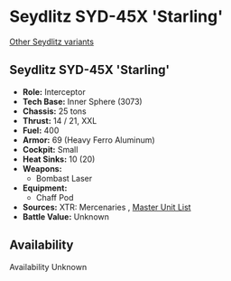 # Seydlitz SYD-45X 'Starling' 

[Other Seydlitz variants](../seydlitz.md) 

## Seydlitz SYD-45X 'Starling' 

- **Role:** Interceptor 
- **Tech Base:** Inner Sphere (3073) 
- **Chassis:** 25 tons 
- **Thrust:** 14 / 21, XXL 
- **Fuel:** 400 
- **Armor:** 69 (Heavy Ferro Aluminum) 
- **Cockpit:** Small 
- **Heat Sinks:** 10 (20) 
- **Weapons:** 
  - Bombast Laser 
- **Equipment:** 
  - Chaff Pod 
- **Sources:** XTR: Mercenaries , [Master Unit List](http://masterunitlist.info/Unit/Details/2879) 
- **Battle Value:** Unknown 

## Availability 

Availability Unknown 

